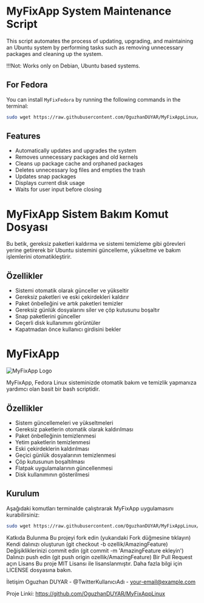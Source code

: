 # MyFixApp System Maintenance Script

This script automates the process of updating, upgrading, and maintaining an Ubuntu system by performing tasks such as removing unnecessary packages and cleaning up the system.

!!!Not: Works only on Debian, Ubuntu based systems.

## For Fedora

You can install `MyFixFedora` by running the following commands in the terminal:

```bash
sudo wget https://raw.githubusercontent.com/OguzhanDUYAR/MyFixAppLinux/main/myfixfedora -O /usr/bin/myfixfedora && sudo chmod +x /usr/bin/myfixfedora && sudo wget https://raw.githubusercontent.com/OguzhanDUYAR/MyFixAppLinux/main/myfixfedora.desktop -O /usr/share/applications/myfixfedora.desktop
```


## Features

- Automatically updates and upgrades the system
- Removes unnecessary packages and old kernels
- Cleans up package cache and orphaned packages
- Deletes unnecessary log files and empties the trash
- Updates snap packages
- Displays current disk usage
- Waits for user input before closing

# MyFixApp Sistem Bakım Komut Dosyası

Bu betik, gereksiz paketleri kaldırma ve sistemi temizleme gibi görevleri yerine getirerek bir Ubuntu sistemini güncelleme, yükseltme ve bakım işlemlerini otomatikleştirir.

## Özellikler

- Sistemi otomatik olarak günceller ve yükseltir
- Gereksiz paketleri ve eski çekirdekleri kaldırır
- Paket önbelleğini ve artık paketleri temizler
- Gereksiz günlük dosyalarını siler ve çöp kutusunu boşaltır
- Snap paketlerini günceller
- Geçerli disk kullanımını görüntüler
- Kapatmadan önce kullanıcı girdisini bekler


# MyFixApp

![MyFixApp Logo](https://your-logo-url-here.com/logo.png)

MyFixApp, Fedora Linux sisteminizde otomatik bakım ve temizlik yapmanıza yardımcı olan basit bir bash scriptidir.

## Özellikler

- Sistem güncellemeleri ve yükseltmeleri
- Gereksiz paketlerin otomatik olarak kaldırılması
- Paket önbelleğinin temizlenmesi
- Yetim paketlerin temizlenmesi
- Eski çekirdeklerin kaldırılması
- Geçici günlük dosyalarının temizlenmesi
- Çöp kutusunun boşaltılması
- Flatpak uygulamalarının güncellenmesi
- Disk kullanımının gösterilmesi

## Kurulum

Aşağıdaki komutları terminalde çalıştırarak MyFixApp uygulamasını kurabilirsiniz:

```bash
sudo wget https://raw.githubusercontent.com/OguzhanDUYAR/MyFixAppLinux/main/myfixfedora -O /usr/bin/myfixfedora && sudo chmod +x /usr/bin/myfixfedora && sudo wget https://raw.githubusercontent.com/OguzhanDUYAR/MyFixAppLinux/main/myfixfedora.desktop -O /usr/share/applications/myfixfedora.desktop
```

Katkıda Bulunma
Bu projeyi fork edin (yukarıdaki Fork düğmesine tıklayın)
Kendi dalınızı oluşturun (git checkout -b ozellik/AmazingFeature)
Değişikliklerinizi commit edin (git commit -m 'AmazingFeature ekleyin')
Dalınızı push edin (git push origin ozellik/AmazingFeature)
Bir Pull Request açın
Lisans
Bu proje MIT Lisansı ile lisanslanmıştır. Daha fazla bilgi için LICENSE dosyasına bakın.

İletişim
Oguzhan DUYAR - @TwitterKullanıcıAdı - your-email@example.com

Proje Linki: https://github.com/OguzhanDUYAR/MyFixAppLinux
